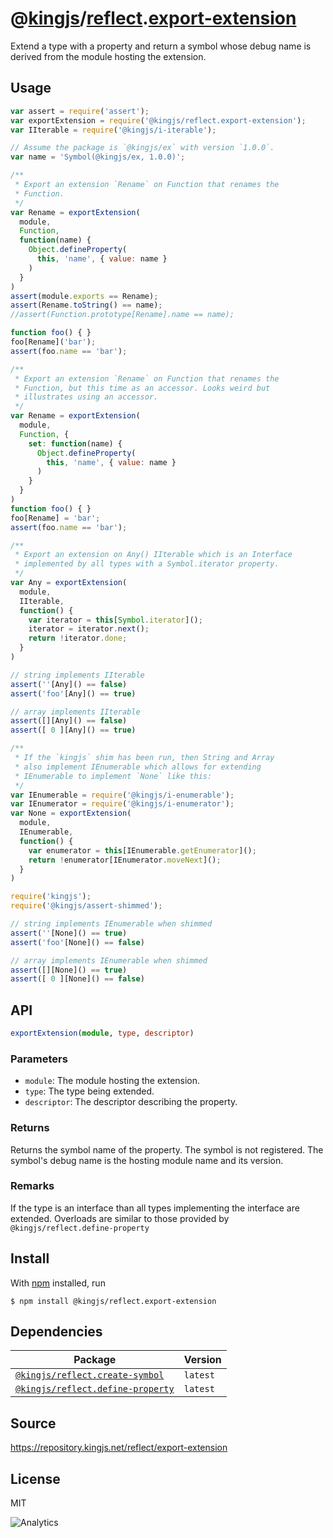# @[kingjs][@kingjs]/[reflect][ns0].[export-extension][ns1]
Extend a type with a property and return a symbol whose debug name is derived from the module hosting the extension.
## Usage
```js
var assert = require('assert');
var exportExtension = require('@kingjs/reflect.export-extension');
var IIterable = require('@kingjs/i-iterable');

// Assume the package is `@kingjs/ex` with version `1.0.0`.
var name = 'Symbol(@kingjs/ex, 1.0.0)';

/**
 * Export an extension `Rename` on Function that renames the
 * Function.  
 */
var Rename = exportExtension(
  module,
  Function,
  function(name) {
    Object.defineProperty(
      this, 'name', { value: name }
    )
  }
)
assert(module.exports == Rename);
assert(Rename.toString() == name);
//assert(Function.prototype[Rename].name == name);

function foo() { }
foo[Rename]('bar');
assert(foo.name == 'bar');

/**
 * Export an extension `Rename` on Function that renames the
 * Function, but this time as an accessor. Looks weird but 
 * illustrates using an accessor.
 */
var Rename = exportExtension(
  module,
  Function, {
    set: function(name) {
      Object.defineProperty(
        this, 'name', { value: name }
      )
    }
  }
)
function foo() { }
foo[Rename] = 'bar';
assert(foo.name == 'bar');

/**
 * Export an extension on Any() IIterable which is an Interface
 * implemented by all types with a Symbol.iterator property.
 */
var Any = exportExtension(
  module,
  IIterable,
  function() {
    var iterator = this[Symbol.iterator]();
    iterator = iterator.next();
    return !iterator.done;
  }
)

// string implements IIterable
assert(''[Any]() == false)
assert('foo'[Any]() == true)

// array implements IIterable
assert([][Any]() == false)
assert([ 0 ][Any]() == true)

/**
 * If the `kingjs` shim has been run, then String and Array
 * also implement IEnumerable which allows for extending
 * IEnumerable to implement `None` like this:
 */
var IEnumerable = require('@kingjs/i-enumerable');
var IEnumerator = require('@kingjs/i-enumerator');
var None = exportExtension(
  module,
  IEnumerable,
  function() {
    var enumerator = this[IEnumerable.getEnumerator]();
    return !enumerator[IEnumerator.moveNext]();
  }
)

require('kingjs');
require('@kingjs/assert-shimmed');

// string implements IEnumerable when shimmed
assert(''[None]() == true)
assert('foo'[None]() == false)

// array implements IEnumerable when shimmed
assert([][None]() == true)
assert([ 0 ][None]() == false)

```

## API
```ts
exportExtension(module, type, descriptor)
```

### Parameters
- `module`: The module hosting the extension.
- `type`: The type being extended.
- `descriptor`: The descriptor describing the property.
### Returns
Returns the symbol name of the property. The symbol is not registered. The symbol's debug name is the hosting module  name and its version.
### Remarks
If the type is an interface than all types implementing the  interface are extended.
Overloads are similar to those provided by  `@kingjs/reflect.define-property`

## Install
With [npm](https://npmjs.org/) installed, run
```
$ npm install @kingjs/reflect.export-extension
```
## Dependencies
|Package|Version|
|---|---|
|[`@kingjs/reflect.create-symbol`](https://www.npmjs.com/package/@kingjs/reflect.create-symbol)|`latest`|
|[`@kingjs/reflect.define-property`](https://www.npmjs.com/package/@kingjs/reflect.define-property)|`latest`|
## Source
https://repository.kingjs.net/reflect/export-extension
## License
MIT

![Analytics](https://analytics.kingjs.net/reflect/export-extension)

[@kingjs]: https://www.npmjs.com/package/kingjs
[ns0]: https://www.npmjs.com/package/@kingjs/reflect
[ns1]: https://www.npmjs.com/package/@kingjs/reflect.export-extension
